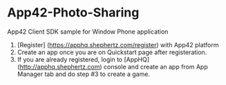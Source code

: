 App42-Photo-Sharing
===================

App42 Client SDK sample for Window Phone application

1. [Register] (https://apphq.shephertz.com/register) with App42 platform
2. Create an app once you are on Quickstart page after registeration.
3. If you are already registered, login to [AppHQ] (http://apphq.shephertz.com) console and create an app from App Manager tab and do step #3 to create a game.



